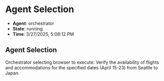 # Agent Selection

- **Agent**: orchestrator
- **State**: running
- **Time**: 3/27/2025, 5:08:12 PM

## Agent Selection

Orchestrator selecting browser to execute: Verify the availability of flights and accommodations for the specified dates (April 15-23) from Seattle to Japan.

